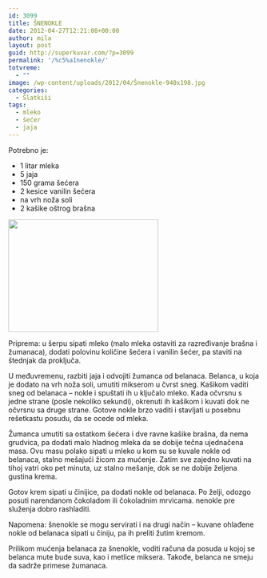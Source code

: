 ```yaml
---
id: 3099
title: ŠNENOKLE
date: 2012-04-27T12:21:08+00:00
author: mila
layout: post
guid: http://superkuvar.com/?p=3099
permalink: '/%c5%a1nenokle/'
totvreme:
  - ""
image: /wp-content/uploads/2012/04/Šnenokle-940x198.jpg
categories:
  - Slatkiši
tags:
  - mleko
  - šećer
  - jaja
---
```

Potrebno je:

  * 1 litar mleka
  * 5 jaja
  * 150 grama šećera
  * 2 kesice vanilin šećera
  * na vrh noža soli
  * 2 kašike oštrog brašna

<img class="alignnone size-medium wp-image-3100" title="Šnenokle" src="/wp-content/uploads/2012/04/%C5%A0nenokle-300x225.jpg" alt="" width="300" height="225" /> 

Priprema: u šerpu sipati mleko (malo mleka ostaviti za razređivanje brašna i žumanaca), dodati polovinu količine šećera i vanilin šećer, pa staviti na štednjak da proključa.

U međuvremenu, razbiti jaja i odvojiti žumanca od belanaca. Belanca, u koja je dodato na vrh noža soli, umutiti mikserom u čvrst sneg. Kašikom vaditi sneg od belanaca &#8211; nokle i spuštati ih u ključalo mleko. Kada očvrsnu s jedne strane (posle nekoliko sekundi), okrenuti ih kašikom i kuvati dok ne očvrsnu sa druge strane. Gotove nokle brzo vaditi i stavljati u posebnu rešetkastu posudu, da se ocede od mleka.

Žumanca umutiti sa ostatkom šećera i dve ravne kašike brašna, da nema grudvica, pa dodati malo hladnog mleka da se dobije tečna ujednačena masa. Ovu masu polako sipati u mleko u kom su se kuvale nokle od belanaca, stalno mešajući žicom za mućenje. Zatim sve zajedno kuvati na tihoj vatri oko pet minuta, uz stalno mešanje, dok se ne dobije željena gustina krema.

Gotov krem sipati u činijice, pa dodati nokle od belanaca. Po želji, odozgo posuti narendanom čokoladom ili čokoladnim mrvicama.  nenokle pre služenja dobro rashladiti.

Napomena: šnenokle se mogu servirati i na drugi način &#8211; kuvane ohlađene nokle od belanaca sipati u činiju, pa ih preliti žutim kremom.

Prilikom mućenja belanaca za šnenokle, voditi računa da posuda u kojoj se belanca mute bude suva, kao i metlice miksera. Takođe, belanca ne smeju da sadrže primese žumanaca.